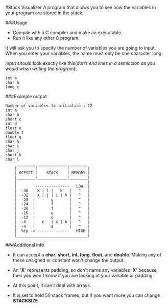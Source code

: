 #Stack Visualizer
A program that allows you to see how the variables in your program are stored in the stack.

###Usage
* Compile with a C compiler and make an executable.  
* Run it like any other C program.  
 
It will ask you to specify the number of variables you are going to input. When you enter your variables, the name must only be one character long.  

Input should look exactly like this(_don't end lines in a semicolon as you would when writing the program_):
 ```
int a
char b
long c
 ```

###Example output
```
Number of variables to initialize : 12
int a
char b
short c
int d
float e
double f
float g
char h
char i
char j
short k
char l
	 _______________________________
	|        |             |        |
	| OFFSET |    STACK    | MEMORY |
	|________|_____________|________|
	|                               |
	|	 	 ---------------   LOW  |
	|  -36	| X | l |   k   |   ^   |
	|  -32	| X | j | i | h |   ^   |
	|  -28	|       g       |   ^   |
	|  -24	|       f       |   ^   |
	|  -20	|       f       |   ^   |
	|  -16	|       e       |   ^   |
	|  -12	|       d       |   ^   |
	|  -8	|   c   | X | b |   ^   |
	|  -4	|       a       |   ^   |
	|  %fp -> --------------   HIGH |
	|_______________________________|
```
###Additional info
* It can accept a __char__, __short__, __int__, __long__, __float__, and __double__.  Making any 
of these unsigned or constant won't change the output. 

* An '__X__' represents padding, so don't name any variables '__X__' because then you won't know if you are looking at your variable or padding.  

* At this point, it can't deal with arrays.
 
* It is set to hold 50 stack frames, but if you want more you can change __STACKSIZE__

